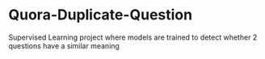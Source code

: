 ﻿# Quora-Duplicate-Question


Supervised Learning project where models are trained to detect whether 2 questions have a similar meaning
